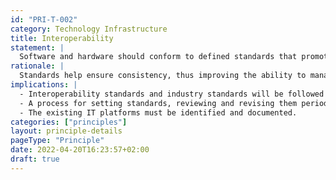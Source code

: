 ```yaml
---
id: "PRI-T-002"
category: Technology Infrastructure
title: Interoperability
statement: |
  Software and hardware should conform to defined standards that promote interoperability for data, applications, and technology.
rationale: |
  Standards help ensure consistency, thus improving the ability to manage systems and improve user satisfaction, and protect existing IT investments, thus maximizing return on investment and reducing costs. Standards for interoperability additionally help ensure support from multiple vendors for their products, and facilitate supply chain integration.
implications: |
  - Interoperability standards and industry standards will be followed unless there is a compelling business reason to implement a non-standard solution.<br/>
  - A process for setting standards, reviewing and revising them periodically, and granting exceptions must be established.<br/>
  - The existing IT platforms must be identified and documented.
categories: ["principles"]
layout: principle-details
pageType: "Principle"
date: 2022-04-20T16:23:57+02:00
draft: true
---
```



